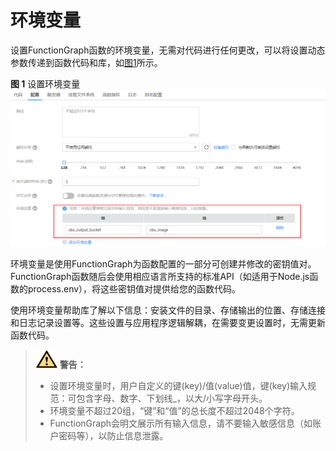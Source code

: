 # 环境变量<a name="ZH-CN_TOPIC_0149027365"></a>

设置FunctionGraph函数的环境变量，无需对代码进行任何更改，可以将设置动态参数传递到函数代码和库，如[图1](#fig583332685511)所示。

**图 1**  设置环境变量<a name="fig583332685511"></a>  
![](figures/设置环境变量.png "设置环境变量")

环境变量是使用FunctionGraph为函数配置的一部分可创建并修改的密钥值对。FunctionGraph函数随后会使用相应语言所支持的标准API（如适用于Node.js函数的process.env），将这些密钥值对提供给您的函数代码。

使用环境变量帮助库了解以下信息：安装文件的目录、存储输出的位置、存储连接和日志记录设置等。这些设置与应用程序逻辑解耦，在需要变更设置时，无需更新函数代码。

>![](public_sys-resources/icon-warning.gif) **警告：**   
>-   设置环境变量时，用户自定义的键\(key\)/值\(value\)值，键\(key\)输入规范：可包含字母、数字、下划线\_，以大/小写字母开头。  
>-   环境变量不超过20组，“键”和“值”的总长度不超过2048个字符。  
>-   FunctionGraph会明文展示所有输入信息，请不要输入敏感信息（如账户密码等），以防止信息泄露。  

